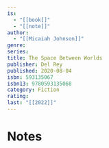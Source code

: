 ```yaml
---
is:
  - "[[book]]"
  - "[[note]]"
author:
  - "[[Micaiah Johnson]]"
genre: 
series: 
title: The Space Between Worlds
publisher: Del Rey
published: 2020-08-04
isbn: 593135067
isbn13: 9780593135068
category: Fiction
rating: 
last: "[[2022]]"
---
```

# Notes
